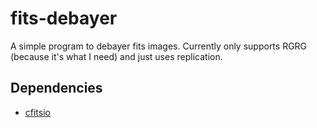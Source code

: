 # fits-debayer

A simple program to debayer fits images. Currently only supports RGRG (because
it's what I need) and just uses replication.

## Dependencies

* [cfitsio](https://heasarc.gsfc.nasa.gov/fitsio)
